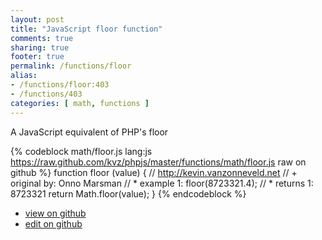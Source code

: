 ```yaml
---
layout: post
title: "JavaScript floor function"
comments: true
sharing: true
footer: true
permalink: /functions/floor
alias:
- /functions/floor:403
- /functions/403
categories: [ math, functions ]
---
```

A JavaScript equivalent of PHP's floor
<!-- more -->
{% codeblock math/floor.js lang:js https://raw.github.com/kvz/phpjs/master/functions/math/floor.js raw on github %}
function floor (value) {
    // http://kevin.vanzonneveld.net
    // +   original by: Onno Marsman
    // *     example 1: floor(8723321.4);
    // *     returns 1: 8723321
    return Math.floor(value);
}
{% endcodeblock %}
<ul>
 <li><a href="https://github.com/kvz/phpjs/blob/master/functions/math/floor.js">view on github</a></li>
 <li><a href="https://github.com/kvz/phpjs/edit/master/functions/math/floor.js">edit on github</a></li>
</ul>

